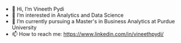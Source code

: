 - 👋 Hi, I’m Vineeth Pydi
- 👀 I’m interested in Analytics and Data Science
- 🌱 I’m currently pursuing a Master's in Business Analytics at Purdue University
- 📫 How to reach me: https://www.linkedin.com/in/vineethpydi/


<!---
vineeth-pydi/vineeth-pydi is a ✨ special ✨ repository because its `README.md` (this file) appears on your GitHub profile.
You can click the Preview link to take a look at your changes.
--->
